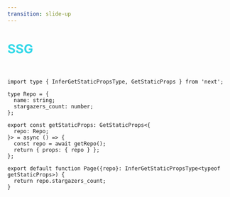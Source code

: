 ```yaml
---
transition: slide-up
---
```

# SSG


<br/>

```tsx {all|8-13|15}
import type { InferGetStaticPropsType, GetStaticProps } from 'next';
 
type Repo = {
  name: string;
  stargazers_count: number;
};
 
export const getStaticProps: GetStaticProps<{
  repo: Repo;
}> = async () => {
  const repo = await getRepo();
  return { props: { repo } };
};
 
export default function Page({repo}: InferGetStaticPropsType<typeof getStaticProps>) {
  return repo.stargazers_count;
}
```

<style>
h1 {
  background-color: #2B90B6;
  background-image: linear-gradient(52deg, #34dae7 3%, #0daeff 97%);
  background-size: 100%;
  -webkit-background-clip: text;
  -moz-background-clip: text;
  -webkit-text-fill-color: transparent;
  -moz-text-fill-color: transparent;
}

</style>

<!-- NextJS에서는 Static Site Generation을 통해 
빌드 시 정적인 페이지를 미리 만들어 둘 수도 있습니다. 

getStaticProps로 생성된 정적 상태를 기반으로 html 파일을 빌드단계에서 미리 생성하는 것인데요. 

별다른 비동기 로직이 필요없이 browser의 request와 동시에 이미 만들어준 html을 반환하는 것이기 때문에 가장 빠르게 page를 로드할 수 있습니다.

또한 CSR과는 다르게 빌드 시 라우터 별의 html을 모두 생성하기 때문에 SEO에서도 강점을 가집니다. 

하지만, 빌드 단계에서 정적으로 생성된 html이기 때문에, 빌드 이후의 변경된 상태에 대응하지 못하는 이슈가 있는데요.

그래서 보통 SEO에 민감하며, 상태의 변화가 별로 없는 정적 페이지에 많이 사용하곤 합니다.  -->